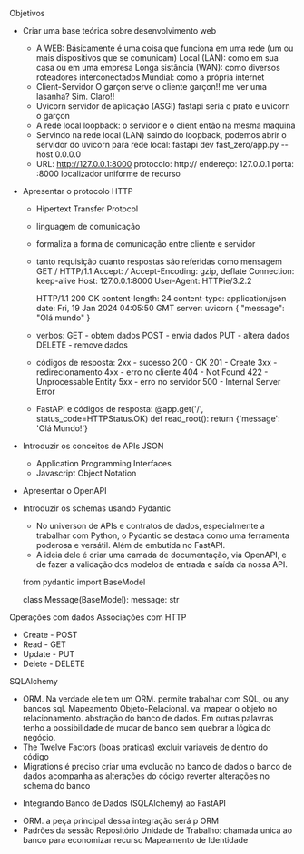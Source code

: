 Objetivos
* Criar uma base teórica sobre desenvolvimento web
    - A WEB:
        Básicamente é uma coisa que funciona em uma rede (um ou mais dispositivos que se comunicam)
        Local (LAN): como em sua casa ou em uma empresa
        Longa sistância (WAN): como diversos roteadores interconectados
        Mundial: como a própria internet
    - Client-Servidor
        O garçon serve o cliente
        garçon!! me ver uma lasanha? Sim. Claro!!
    - Uvicorn
        servidor de aplicação (ASGI)
        fastapi seria o prato e uvicorn o garçon
    - A rede local
        loopback: o servidor e o client então na mesma maquina
    - Servindo na rede local (LAN)
        saindo do loopback, podemos abrir o servidor do uvicorn para rede local:
            fastapi dev fast_zero/app.py --host 0.0.0.0
    - URL: http://127.0.0.1:8000
        protocolo: http://
        endereço: 127.0.0.1
        porta: :8000
        localizador uniforme de recurso
* Apresentar o protocolo HTTP
    - Hipertext Transfer Protocol
    - linguagem de comunicação
    - formaliza a forma de comunicação entre cliente e servidor
    - tanto requisição quanto respostas são referidas como mensagem
        GET / HTTP/1.1
        Accept: */*
        Accept-Encoding: gzip, deflate
        Connection: keep-alive
        Host: 127.0.0.1:8000
        User-Agent: HTTPie/3.2.2
    
        HTTP/1.1 200 OK
        content-length: 24
        content-type: application/json
        date: Fri, 19 Jan 2024 04:05:50 GMT
        server: uvicorn
        {
            "message": "Olá mundo"
        }
    - verbos:
        GET - obtem dados
        POST - envia dados
        PUT - altera dados
        DELETE - remove dados
    - códigos de resposta:
        2xx - sucesso
            200 - OK
            201 - Create
        3xx - redirecionamento
        4xx - erro no cliente
            404 - Not Found
            422 - Unprocessable Entity
        5xx - erro no servidor
            500 - Internal Server Error
    - FastAPI e códigos de resposta:
        @app.get('/', status_code=HTTPStatus.OK)
        def read_root():
            return {'message': 'Olá Mundo!'}    
* Introduzir os conceitos de APIs JSON
    - Application Programming Interfaces
    - Javascript Object Notation
* Apresentar o OpenAPI
* Introduzir os schemas usando Pydantic
    - No universon de APIs e contratos de dados, especialmente a trabalhar com Python, o Pydantic
      se destaca como uma ferramenta poderosa e versátil. Além de embutida no FastAPI.
    - A ideia dele é criar uma camada de documentação, via OpenAPI, e de fazer a validação dos
      modelos de entrada e saída da nossa API.
    
    from pydantic import BaseModel

    class Message(BaseModel):
        message: str

Operações com dados
Associações com HTTP
 - Create - POST
 - Read - GET
 - Update - PUT
 - Delete - DELETE

SQLAlchemy
 - ORM. Na verdade ele tem um ORM.
        permite trabalhar com SQL, ou any bancos sql.
        Mapeamento Objeto-Relacional.
        vai mapear o objeto no relacionamento.
        abstração do banco de dados. Em outras palavras tenho a possibilidade de mudar de banco sem quebrar a lógica do negócio.
 - The Twelve Factors (boas praticas)
        excluir variaveis de dentro do código
 - Migrations
        é preciso criar uma evolução no banco de dados
        o banco de dados acompanha as alterações do código
        reverter alterações no schema do banco
* Integrando Banco de Dados (SQLAlchemy) ao FastAPI
 - ORM. a peça principal dessa integração será p ORM
 - Padrões da sessão
    Repositório
    Unidade de Trabalho: chamada unica ao banco para economizar recurso
    Mapeamento de Identidade